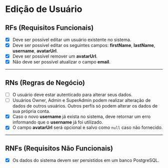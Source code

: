 # Edição de Usuário

## RFs (Requisitos Funcionais)  

- [x] Deve ser possível editar um usuário existente no sistema.
- [x] Deve ser possível editar os seguintes campos: **firstName**, **lastName**, **username**, **avatarUrl**.  
- [x] Deve ser possível remover um **avatarUrl**.
- [x] Não deve ser possível atualizar o campo **email**.

---

## RNs (Regras de Negócio)

- [ ] O usuário deve estar autenticado para alterar seus dados.
- [ ] Usuários Owner, Admin e SuperAdmin podem realizar alteração de dados de outros usuários. Outros perfís só podem alterar os dados de sua própria conta.
- [x] Caso o novo **username** já exista no sistema, deve retornar um erro informando que o **username** já foi utilizado.
- [x] O campo **avatarUrl** será opcional e salvo como `null` caso não fornecido.

---

## RNFs (Requisitos Não Funcionais)

- [x] Os dados do sistema devem ser persistidos em um banco PostgreSQL.
